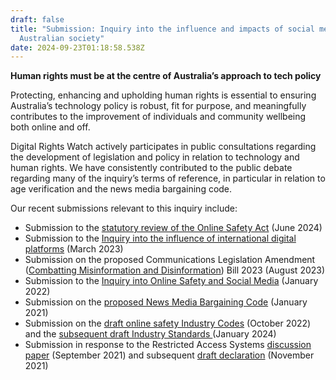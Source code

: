 ```yaml
---
draft: false
title: "Submission: Inquiry into the influence and impacts of social media on
  Australian society"
date: 2024-09-23T01:18:58.538Z
---
```

**Human rights must be at the centre of Australia’s approach to tech policy**

Protecting, enhancing and upholding human rights is essential to ensuring Australia’s technology policy is robust, fit for purpose, and meaningfully contributes to the improvement of individuals and community wellbeing both online and off.

Digital Rights Watch actively participates in public consultations regarding the development of legislation and policy in relation to technology and human rights. We have consistently contributed to the public debate regarding many of the inquiry’s terms of reference, in particular in relation to age verification and the news media bargaining code.

Our recent submissions relevant to this inquiry include:

* Submission to the [statutory review of the Online Safety Act](https://digitalrightswatch.org.au/wp-content/uploads/2024/06/DRW-Submission-Online-Safety-Act-Review-June-2024.pdf) (June 2024) 
* Submission to the [Inquiry into the influence of international digital platforms](https://digitalrightswatch.org.au/2023/04/26/democratising-digital-economies/) (March 2023) 
* Submission on the proposed Communications Legislation Amendment ([Combatting Misinformation and Disinformation](https://digitalrightswatch.org.au/wp-content/uploads/2023/08/DRW-Submission-Communications-Legislation-Amendment-Combatting-Misinformation-and-Disinformation-Bill-2023-August-2023.pdf)) Bill 2023 (August 2023) 
* Submission to the [Inquiry into Online Safety and Social Media](https://digitalrightswatch.org.au/wp-content/uploads/2022/01/Digital-Rights-Watch_Social-Media-and-Online-Safety-Inquiry-2022.pdf) (January 2022)
* Submission on the [proposed News Media Bargaining Code](https://digitalrightswatch.org.au/wp-content/uploads/2021/01/Submission-to-Econ_-Treasury-Laws-Amendment-News-Media-and-Digital-Platforms-Mandatory-Bargaining-Code-Bill-2020-January-2021.pdf) (January 2021)
* Submission on the [draft online safety Industry Codes](https://digitalrightswatch.org.au/wp-content/uploads/2022/10/DRW-Submission-Online-safety-industry-codes.pdf) (October 2022) and the [subsequent draft Industry Standards ](https://digitalrightswatch.org.au/wp-content/uploads/2024/01/DRW-Submission-Draft-Online-Safety-Industry-Standards-Dec-2023.pdf)(January 2024)
* Submission in response to the Restricted Access Systems [discussion paper](https://digitalrightswatch.org.au/wp-content/uploads/2021/09/20210917_DRWSubmission_RAS-eSafetyCommission.pdf) (September 2021) and subsequent [draft declaration](https://digitalrightswatch.org.au/wp-content/uploads/2021/11/Submission_-Draft-Restricted-Access-System-Declaration-eSafety-Commissioner-November-2021.pdf) (November 2021)